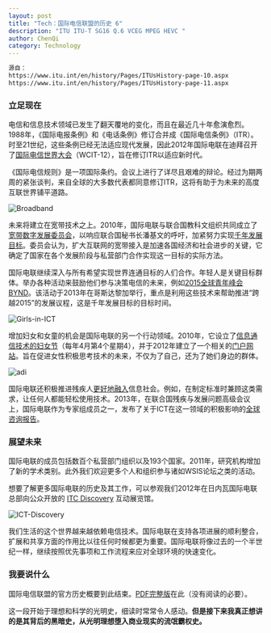 ```yaml
---
layout: post
title: "Tech：国际电信联盟的历史 6"
description: "ITU ITU-T SG16 Q.6 VCEG MPEG HEVC "
author: ChenQi
category: Technology
---
```


```txt
源自：
https://www.itu.int/en/history/Pages/ITUsHistory-page-10.aspx
https://www.itu.int/en/history/Pages/ITUsHistory-page-11.aspx
```

### 立足现在

电信和信息技术领域已发生了翻天覆地的变化，而且在最近几十年愈演愈烈。1988年，《国际电报条例》和《电话条例》修订合并成《国际电信条例》（ITR）。时至21世纪，这些条例已经无法适应现代发展，因此2012年国际电联在迪拜召开了[国际电信世界大会][WCIT-12]（WCIT-12），旨在修订ITR以适应新时代。

《国际电信规则》是一项国际条约。会议上进行了详尽且艰难的辩论。经过为期两周的紧张谈判，来自全球的大多数代表都同意修订ITR，这将有助于为未来的高度互联世界铺平道路。

![Broadband][Broadband]

未来将建立在宽带技术之上。2010年，国际电联与联合国教科文组织共同成立了[宽带数字发展委员会][broadbandcommission]，以响应联合国秘书长潘基文的呼吁，加紧努力实现[千年发展目标][MDG]。委员会认为，扩大互联网的宽带接入是加速各国经济和社会进步的关键，它确定了国家在各个发展阶段与私营部门合作实现这一目标的实际方法。

国际电联继续深入与所有希望实现世界连通目标的人们合作。年轻人是关键目标群体。举办各种活动来鼓励他们参与决策电信的未来，例如[2015全球青年峰会 BYND][BYND2015]。该活动于2013年在哥斯达黎加举行，重点是利用这些技术来帮助推进“跨越2015”的发展议程，这是千年发展目标的目标时间。

![Girls-in-ICT][Girls-in-ICT]

增加妇女和女童的机会是国际电联的另一个行动领域。2010年，它设立了[信息通信技术的妇女节][girls-ict-day]（每年4月第4个星期4），并于2012年建立了一个相关的[门户网站][techneedsgirls]。旨在促进女性积极思考技术的未来，不仅为了自己，还为了她们身边的群体。

![adi][adi]

国际电联还积极推进残疾人[更好地融入][accessibility]信息社会。例如，在制定标准时兼顾这类需求，让任何人都能轻松使用技术。2013年，在联合国残疾与发展问题高级会议上，国际电联作为专家组成员之一，发布了关于ICT在这一领域的积极影响的[全球咨询报告][hlmdd2013]。

[WCIT-12]: http://handle.itu.int/11.1004/020.1000/4.34
[broadbandcommission]: http://www.broadbandcommission.org/
[MDG]: http://groups.itu.int/stocktaking/About/MillenniumDevelopmentGoals.aspx
[BYND2015]: https://www.itu.int/en/bynd2015/Pages/default.aspx
[girls-ict-day]: https://www.itu.int/en/action/women/girls-ict-day/Pages/2013.aspx
[techneedsgirls]: http://www.techneedsgirls.org/default.aspx#.UwOljWzivIU
[accessibility]: https://www.itu.int/en/action/accessibility/Pages/default.aspx
[hlmdd2013]: https://www.itu.int/en/action/accessibility/Pages/hlmdd2013.aspx

[Broadband]: https://www.itu.int/en/history/ImagesOverviewOfITUsHistory/Broadband.png
[Girls-in-ICT]: https://www.itu.int/en/history/ImagesOverviewOfITUsHistory/Girls-in-ICT.png
[adi]: https://www.itu.int/en/history/ImagesOverviewOfITUsHistory/accessibility-digital-inclusion.png

### 展望未来

国际电联的成员包括数百个私营部门组织以及193个国家。2011年，研究机构增加了新的学术类别。此外我们欢迎更多个人和组织参与诸如WSIS论坛之类的活动。

想要了解更多国际电联的历史及其工作，可以参观我们2012年在日内瓦国际电联总部向公众开放的 [ITC Discovery][ITCD] 互动展览馆。

![ICT-Discovery][ICT-Discovery]

我们生活的这个世界越来越依赖电信技术。国际电联在支持各项进展的顺利整合，扩展和共享方面的作用比以往任何时候都更为重要。国际电联将像过去的一个半世纪一样，继续按照优先事项和工作流程来应对全球环境的快速变化。

[ITCD]: https://www.itu.int/en/ictdiscovery-backup/ictdiscovery/Pages/default.aspx
[ICT-Discovery]: https://www.itu.int/en/history/ImagesOverviewOfITUsHistory/ICT-Discovery-2.jpg

### 我要说什么

国际电信联盟的官方历史概要到此结束。[PDF完整版][PDF]在此（没有阅读的必要）。

这一段开始于理想和科学的光明史，细读时常常令人感动。**但是接下来我真正想讲的是其背后的黑暗史，从光明理想堕入商业现实的流氓霸权史。**

[PDF]: http://handle.itu.int/11.1004/020.1000/12.28.57.en
